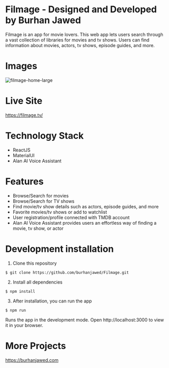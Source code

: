 # Filmage - Designed and Developed by Burhan Jawed
Filmage is an app for movie lovers. This web app lets users search through a vast collection of libraries for movies and tv shows. Users can find information about movies, actors, tv shows, episode guides, and more.

# Images
![filmage-home-large](https://user-images.githubusercontent.com/81440308/192550365-4e3ed4cf-4bb7-47e3-9eec-d0649e7bd4dd.jpg)

# Live Site
https://filmage.tv/

# Technology Stack
- ReactJS
- MaterialUI
- Alan AI Voice Assistant

# Features
- Browse/Search for movies
- Browse/Search for TV shows
- Find movie/tv show details such as actors, episode guides, and more
- Favorite movies/tv shows or add to watchlist
- User registration/profile connected with TMDB account
- Alan AI Voice Assistant provides users an effortless way of finding a movie, tv show, or actor

# Development installation
1. Clone this repository
```
$ git clone https://github.com/burhanjawed/Filmage.git
```
2. Install all dependencies
```
$ npm install
```
3. After installation, you can run the app
```
$ npm run
```
Runs the app in the development mode.
Open http://localhost:3000 to view it in your browser.

# More Projects
https://burhanjawed.com
